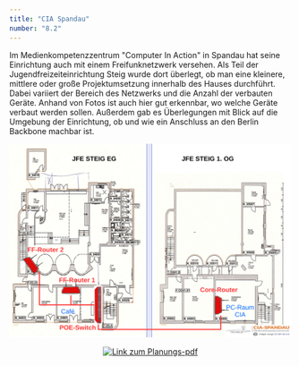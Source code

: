 ```yaml
---
title: "CIA Spandau"
number: "8.2"
---
```


Im Medienkompetenzzentrum "Computer In Action" in Spandau hat seine Einrichtung 
auch mit einem Freifunknetzwerk versehen. Als Teil der Jugendfreizeiteinrichtung Steig wurde dort überlegt, ob man eine kleinere, mittlere oder große Projektumsetzung innerhalb des Hauses durchführt. Dabei variiert der Bereich des Netzwerks und die Anzahl der verbauten Geräte. Anhand von Fotos ist auch hier gut erkennbar, wo welche Geräte verbaut werden sollen. Außerdem gab es Überlegungen mit Blick auf die Umgebung der Einrichtung, ob und wie ein Anschluss an den Berlin Backbone machbar ist.

<div style="text-align:center" markdown="1">

[![Link zum Planungs-pdf](images/uebersicht_cia_spandau.png)](documents/cia_spandau_jfe_steig.pdf)

</div>

<div style="text-align:center" markdown="1">

[![Link zum Planungs-pdf](https://freifunkoer.github.io/Freifunk-OER/images/uebersicht_cia_spandau.png)](https://freifunkoer.github.io/Freifunk-OER/documents/cia_spandau_jfe_steig.pdf)

</div>